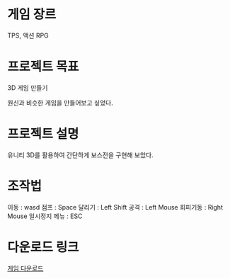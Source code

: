 # 게임 장르

TPS, 액션 RPG

# 프로젝트 목표

3D 게임 만들기

원신과 비슷한 게임을 만들어보고 싶었다.

# 프로젝트 설명

유니티 3D를 활용하여 간단하게 보스전을 구현해 보았다.

# 조작법

이동 : wasd
점프 : Space
달리기 : Left Shift
공격 : Left Mouse
회피기동 : Right Mouse
일시정지 메뉴 : ESC

# 다운로드 링크

[게임 다운로드](https://drive.google.com/file/d/1Zk2TtB1ijBYADFi3Bt29ukZ0OAYAXZil/view?usp=sharing)
